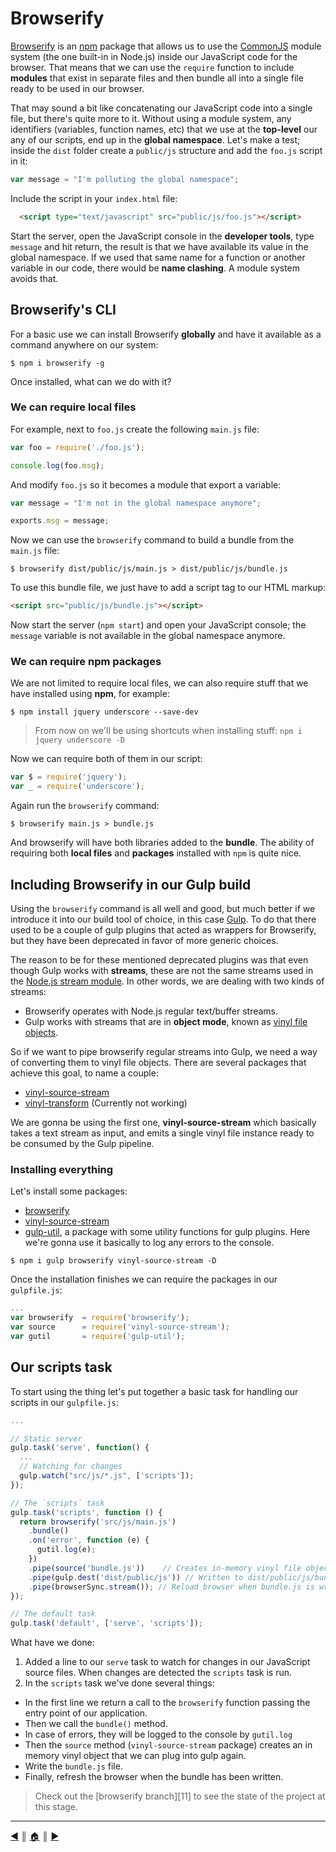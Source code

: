 # Browserify
[Browserify][1] is an [npm][2] package that allows us to use the [CommonJS][3] module system (the one built-in in Node.js) inside our JavaScript code for the browser. That means that we can use the `require` function to include **modules** that exist in separate files and then bundle all into a single file ready to be used in our browser.

That may sound a bit like concatenating our JavaScript code into a single file, but there's quite more to it. Without using a module system, any identifiers (variables, function names, etc) that we use at the **top-level** our any of our scripts, end up in the **global namespace**. Let's make a test; inside the `dist` folder create a `public/js` structure and add the `foo.js` script in it:

```js
var message = "I'm polluting the global namespace";
```

Include the script in your `index.html` file:
```html
  <script type="text/javascript" src="public/js/foo.js"></script>
```

Start the server, open the JavaScript console in the **developer tools**, type `message` and hit return, the result is that we have available its value in the global namespace. If we used that same name for a function or another variable in our code, there would be **name clashing**. A module system avoids that.

## Browserify's CLI
For a basic use we can install Browserify **globally** and have it available as a command anywhere on our system:

```
$ npm i browserify -g
```

Once installed, what can we do with it?

### We can require local files
For example, next to `foo.js` create the following `main.js` file:

```js
var foo = require('./foo.js');

console.log(foo.msg);
```

And modify `foo.js` so it becomes a module that export a variable:
```js
var message = "I'm not in the global namespace anymore";

exports.msg = message;
```

Now we can use the `browserify` command to build a bundle from the `main.js` file:

```
$ browserify dist/public/js/main.js > dist/public/js/bundle.js
```

To use this bundle file, we just have to add a script tag to our HTML markup:

```html
<script src="public/js/bundle.js"></script>
```

Now start the server (`npm start`) and open your JavaScript console; the `message` variable is not available in the global namespace anymore.

### We can require npm packages
We are not limited to require local files, we can also require stuff that we have installed using **npm**, for example:

```
$ npm install jquery underscore --save-dev
```

> From now on we'll be using shortcuts when installing stuff: `npm i jquery underscore -D`

Now we can require both of them in our script:

```js
var $ = require('jquery');
var _ = require('underscore');
```

Again run the `browserify` command:

```
$ browserify main.js > bundle.js
```

And browserify will have both libraries added to the **bundle**. The ability of requiring both **local files** and **packages** installed with `npm` is quite nice.

## Including Browserify in our Gulp build
Using the `browserify` command is all well and good, but much better if we introduce it into our build tool of choice, in this case [Gulp][3]. To do that there used to be a couple of gulp plugins that acted as wrappers for Browserify, but they have been deprecated in favor of more generic choices.

The reason to be for these mentioned deprecated plugins was that even though Gulp works with **streams**, these are not the same streams used in the [Node.js stream module][4]. In other words, we are dealing with two kinds of streams:

* Browserify operates with Node.js regular text/buffer streams.
* Gulp works with streams that are in **object mode**, known as [vinyl file objects][5].

So if we want to pipe browserify regular streams into Gulp, we need a way of converting them to vinyl file objects. There are several packages that achieve this goal, to name a couple:

* [vinyl-source-stream][6]
* [vinyl-transform][7] (Currently not working)

We are gonna be using the first one, **vinyl-source-stream** which basically takes a text stream as input, and emits a single vinyl file instance ready to be consumed by the Gulp pipeline.

### Installing everything
Let's install some packages:

* [browserify][1]
* [vinyl-source-stream][6]
* [gulp-util][7], a package with some utility functions for gulp plugins. Here we're gonna use it basically to log any errors to the console.

```
$ npm i gulp browserify vinyl-source-stream -D
```

Once the installation finishes we can require the packages in our `gulpfile.js`:
```js
...
var browserify  = require('browserify');
var source      = require('vinyl-source-stream');
var gutil       = require('gulp-util');
```

## Our scripts task
To start using the thing let's put together a basic task for handling our scripts in our `gulpfile.js`:

```js
...

// Static server
gulp.task('serve', function() {
  ...
  // Watching for changes
  gulp.watch("src/js/*.js", ['scripts']);
});

// The `scripts` task
gulp.task('scripts', function () {
  return browserify('src/js/main.js')
    .bundle()
    .on('error', function (e) {
      gutil.log(e);
    })
    .pipe(source('bundle.js'))    // Creates in-memory vinyl file object.
    .pipe(gulp.dest('dist/public/js')) // Written to dist/public/js/bundle.js
    .pipe(browserSync.stream()); // Reload browser when bundle.js is written
});

// The default task
gulp.task('default', ['serve', 'scripts']);
```

What have we done:
1. Added a line to our `serve` task to watch for changes in our JavaScript source files. When changes are detected the `scripts` task is run.
2. In the `scripts` task we've done several things:

  * In the first line we return a call to the `browserify` function passing the entry point of our application.
  * Then we call the `bundle()` method.
  * In case of errors, they will be logged to the console by `gutil.log`
  * Then the `source` method (`vinyl-source-stream` package) creates an in memory vinyl object that we can plug into gulp again.
  * Write the `bundle.js` file.
  * Finally, refresh the browser when the bundle has been written.

> Check out the [browserify branch][11] to see the state of the project at this stage.

---
[:arrow_backward:][back] ║ [:house:][home] ║ [:arrow_forward:][next]

<!-- navigation -->
[home]: ../README.md
[back]: gulp.md
[next]: #


<!-- links -->
[1]: http://browserify.org/
[2]: https://github.com/npm/npm
[3]: http://www.commonjs.org/
[4]: https://nodejs.org/api/stream.html
[5]: https://github.com/gulpjs/vinyl
[6]: https://www.npmjs.com/package/vinyl-source-stream
[7]: https://www.npmjs.com/package/gulp-util
[8]: https://github.com/lifeBalance/playground-js/tree/browserify
